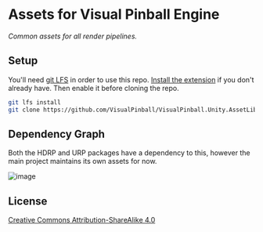 # Assets for Visual Pinball Engine

*Common assets for all render pipelines.*

## Setup

You'll need [git LFS](https://git-lfs.github.com/) in order to use this repo. [Install the extension](https://github.com/git-lfs/git-lfs/releases/download/v2.12.0/git-lfs-windows-v2.12.0.exe) if you don't already have. Then enable it before cloning the repo.

```sh
git lfs install
git clone https://github.com/VisualPinball/VisualPinball.Unity.AssetLibrary.git
```

## Dependency Graph

Both the HDRP and URP packages have a dependency to this, however the main project maintains its own assets for now.

![image](https://user-images.githubusercontent.com/70426/103706934-feefd880-4fad-11eb-95c3-820ec6738076.png)


## License

[Creative Commons Attribution-ShareAlike 4.0](LICENSE.md)
